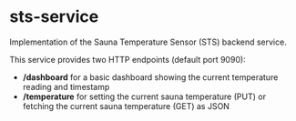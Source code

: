 # sts-service
Implementation of the Sauna Temperature Sensor (STS) backend service.

This service provides two HTTP endpoints (default port 9090): 
- <b>/dashboard</b> for a basic dashboard showing the current temperature reading and timestamp
- <b>/temperature</b> for setting the current sauna temperature (PUT) or fetching the current sauna temperature (GET) as JSON
